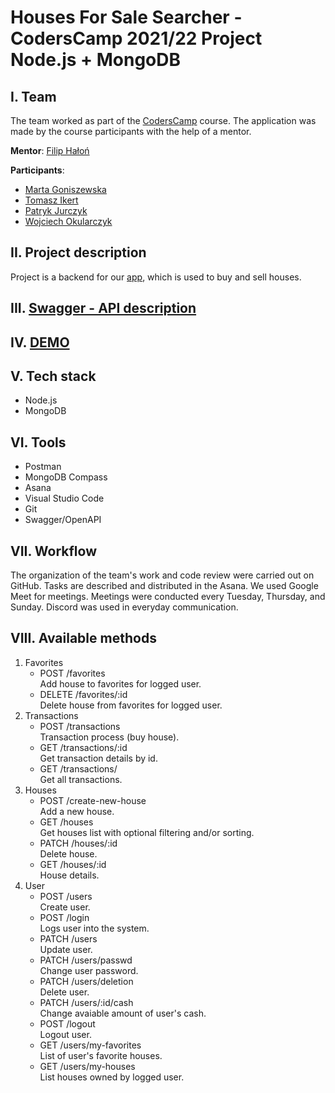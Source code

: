 # Houses For Sale Searcher - CodersCamp 2021/22 Project Node.js + MongoDB
## I. Team

The team worked as part of the [CodersCamp](https://coderscamp.pl/) course. The application was made by the course participants with the help of a mentor.

**Mentor**: [Filip Hałoń](https://github.com/FilipHalon)

**Participants**:

-   [Marta Goniszewska](https://github.com/mgoniszewska)
-   [Tomasz Ikert](https://github.com/ike-tom)
-   [Patryk Jurczyk](https://github.com/PatrykJurczyk)
-   [Wojciech Okularczyk](https://github.com/shadowas-py)


## II. Project description
Project is a backend for our [app](https://github.com/team-prstmw/HousesForSaleSearcher), which is used to buy and sell houses.

## III. [Swagger - API description](https://pacific-refuge-80597.herokuapp.com/api/doc/#/)

## IV. [DEMO](https://pacific-refuge-80597.herokuapp.com/api)

## V. Tech stack
- Node.js
- MongoDB

## VI. Tools
- Postman
- MongoDB Compass
- Asana
- Visual Studio Code
- Git
- Swagger/OpenAPI


## VII. Workflow
The organization of the team's work and code review were carried out on GitHub. Tasks are described and distributed in the Asana. We used Google Meet for meetings. Meetings were conducted every Tuesday, Thursday, and Sunday. Discord was used in everyday communication.

## VIII. Available methods

1. Favorites
   - POST /favorites  
   Add house to favorites for logged user.   
   - DELETE /favorites/:id  
   Delete house from favorites for logged user.
2. Transactions
   - POST /transactions    
   Transaction process (buy house).
   - GET /transactions/:id    
   Get transaction details by id.
   - GET /transactions/  
   Get all transactions.
3. Houses
   - POST /create-new-house    
   Add a new house.
   - GET /houses   
   Get houses list with optional filtering and/or sorting.
   - PATCH /houses/:id     
   Delete house.
   - GET /houses/:id     
   House details.
4. User
   - POST /users  
   Create user.
   - POST /login  
   Logs user into the system.
   - PATCH /users  
   Update user.
   - PATCH /users/passwd      
   Change user password.
   - PATCH /users/deletion  
   Delete user.
   - PATCH /users/:id/cash  
   Change avaiable amount of user's cash.
   - POST /logout  
   Logout user.
   - GET /users/my-favorites    
   List of user's favorite houses.  
   - GET /users/my-houses    
   List houses owned by logged user.
